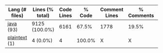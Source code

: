 |Lang (# files)|Lines (% total)|Code Lines|% Code|Comment Lines|% Comments|Blank Lines|% Blank|
| --- | --- | --- | --- | --- | --- | --- | --- |
|[java](https://github.com/FRCTeam5199/Robot-Code-2021/tree/souper-secret-contraband/Statistics/java/LinesDescending.md) (93)|9125 (100.0%)|6161|67.5%|1778|19.5%|1186|13.0%|
|[plaintext](https://github.com/FRCTeam5199/Robot-Code-2021/tree/souper-secret-contraband/Statistics/plaintext/LinesDescending.md) (1)|4 (0.0%)|4|100.0%|X|X|0|0.0%|